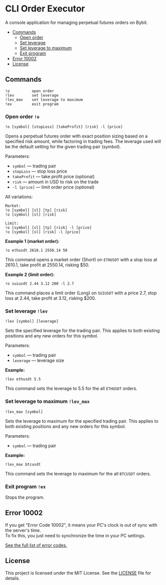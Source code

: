 # CLI Order Executor

A console application for managing perpetual futures orders on Bybit.

* [Commands](#commands)
    * [Open order](#open-order-o)
    * [Set leverage](#set-leverage-lev)
    * [Set leverage to maximum](#set-leverage-to-maximum-lev_max)
    * [Exit program](#exit-program-ex)
* [Error 10002](#error-10002)
* [License](#license)

## Commands

    !o          open order
    !lev        set leverage
    !lev_max    set leverage to maximum
    !ex         exit program

### Open order `!o`

```
!o [symbol] [stopLoss] [takeProfit] [risk] -l [price]
```

Opens a perpetual futures order with exact position sizing based on a specified risk amount, while factoring in trading fees. The leverage used will be the default setting for the given trading pair (symbol).

Parameters:

- `symbol` — trading pair
- `stopLoss` — stop loss price
- `takeProfit` — take profit price (optional)
- `risk` — amount in USD to risk on the trade
- `-l [price]` — limit order price (optional)

All variations:

```
Market:
!o [symbol] [sl] [tp] [risk]
!o [symbol] [sl] [risk]

Limit:
!o [symbol] [sl] [tp] [risk] -l [price]
!o [symbol] [sl] [risk] -l [price]
```

**Example 1 (market order):**

```
!o ethusdt 2610.1 2550.14 50
```

This command opens a market order (Short) on `ETHUSDT` with a stop loss at 2610.1, take profit at 2550.14, risking $50.

**Example 2 (limit order):**

```
!o suiusdt 2.44 3.12 200 -l 2.7
```

This command places a limit order (Long) on `SUIUSDT` with a price 2.7, stop loss at 2.44, take profit at 3.12, risking $200.

### Set leverage `!lev`

```
!lev [symbol] [leverage]
```

Sets the specified leverage for the trading pair.  This applies to both existing positions and any new orders for this symbol.

Parameters:

- `symbol` — trading pair
- `leverage` — leverage size

**Example:**

```
!lev ethusdt 5.5
```

This command sets the leverage to 5.5 for the all `ETHUSDT` orders.

### Set leverage to maximum `!lev_max`

```
!lev_max [symbol]
```

Sets the leverage to maximum for the specified trading pair. This applies to both existing positions and any new orders for this symbol.

Parameters:

- `symbol` — trading pair

**Example:**

```
!lev_max btcusdt
```

This command sets the leverage to maximum for the all `BTCUSDT` orders.

### Exit program `!ex`

Stops the program.

## Error 10002

If you get "Error Code 10002", it means your PC's clock is out of sync with the server's time.   
To fix this, you just need to synchronize the time in your PC settings.

[See the full list of error codes.](https://bybit-exchange.github.io/docs/v5/error)

## License

This project is licensed under the MIT License. See the [LICENSE](LICENSE) file for details.